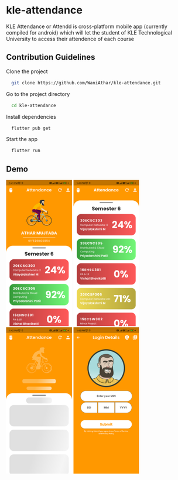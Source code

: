 # kle-attendance
KLE Attendance or Attendd is cross-platform mobile app (currently compiled for android) which will let the student of KLE Technological University to access their attendence of each course

## Contribution Guidelines

Clone the project

```bash
  git clone https://github.com/WaniAthar/kle-attendance.git
```

Go to the project directory

```bash
  cd kle-attendance
```
Install dependencies

```bash
  flutter pub get
```

Start the app 

```bash
  flutter run
```

## Demo

<img src="md_files/flutter_01.png" alt="screenshot" height="400"> <img src="md_files/flutter_02.png" alt="screenshot" height="400">
<img src="md_files/flutter_03.png" alt="screenshot" height="400">
<img src="md_files/flutter_04.png" alt="screenshot" height="400">


